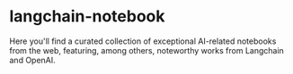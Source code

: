 # langchain-notebook

Here you'll find a curated collection of exceptional AI-related notebooks from the web, featuring, among others, noteworthy works from Langchain and OpenAI.
